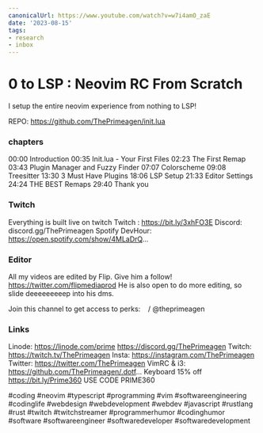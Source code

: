 ```yaml
---
canonicalUrl: https://www.youtube.com/watch?v=w7i4amO_zaE
date: '2023-08-15'
tags:
- research
- inbox
---
```


# 0 to LSP : Neovim RC From Scratch

I setup the entire neovim experience from nothing to LSP!

REPO: https://github.com/ThePrimeagen/init.lua

### chapters
00:00 Introduction
00:35 Init.lua - Your First Files
02:23 The First Remap
03:43 Plugin Manager and Fuzzy Finder
07:07 Colorscheme
09:08 Treesitter
13:30 3 Must Have Plugins
18:06 LSP Setup
21:33 Editor Settings
24:24 THE BEST Remaps
29:40 Thank you


### Twitch
Everything is built live on twitch
Twitch : https://bit.ly/3xhFO3E
Discord: discord.gg/ThePrimeagen
Spotify DevHour: https://open.spotify.com/show/4MLaDrQ...
### Editor
All my videos are edited by Flip.  Give him a follow!  https://twitter.com/flipmediaprod  He is also open to do more editing, so slide deeeeeeeeep into his dms.

Join this channel to get access to perks:
   / @theprimeagen  

### Links
Linode: https://linode.com/prime
https://discord.gg/ThePrimeagen
Twitch: https://twitch.tv/ThePrimeagen
Insta: https://instagram.com/ThePrimeagen
Twitter: https://twitter.com/ThePrimeagen
VimRC & i3: https://github.com/ThePrimeagen/.dotf...
Keyboard 15% off https://bit.ly/Prime360 USE CODE PRIME360

#coding #neovim  #typescript  #programming #vim #softwareengineering #codinglife #webdesign #webdevelopment #webdev #javascript #rustlang #rust #twitch #twitchstreamer #programmerhumor #codinghumor #software #softwareengineer #softwaredeveloper #softwaredevelopment